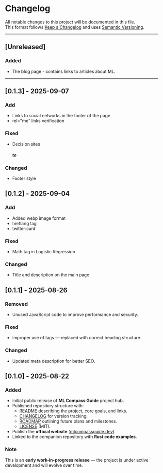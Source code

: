 # Changelog

All notable changes to this project will be documented in this file.  
This format follows [Keep a Changelog](https://keepachangelog.com/en/1.0.0/) and uses [Semantic Versioning](https://semver.org/).

---

## [Unreleased]

### Added
- The blog page - contains links to articles about ML.

---

## [0.1.3] - 2025-09-07

### Add
- Links to social networks in the footer of the page
- rel="me" links verification

### Fixed
- Decision sites <h5> to <h4>

### Changed
- Footer style

## [0.1.2] - 2025-09-04

### Add
- Added webp image format
- hreflang tag
- twitter:card

### Fixed
- Math tag in Logistic Regression

### Changed
- Title and description on the main page

## [0.1.1] - 2025-08-26

### Removed
- Unused JavaScript code to improve performance and security.

### Fixed
- Improper use of <h> tags — replaced with correct heading structure.

### Changed
- Updated meta description for better SEO.

## [0.1.0] - 2025-08-22

### Added
- Initial public release of **ML Compass Guide** project hub.  
- Published repository structure with:
  - [README](./README.md) describing the project, core goals, and links.  
  - [CHANGELOG](./CHANGELOG.md) for version tracking.  
  - [ROADMAP](./ROADMAP.md) outlining future plans and milestones.  
  - [LICENSE](./LICENSE) (MIT).  
- Publish the **official website** ([mlcompassguide.dev](https://mlcompassguide.dev)).  
- Linked to the companion repository with **Rust code examples**.

### Note
This is an **early work-in-progress release** — the project is under active development and will evolve over time.
